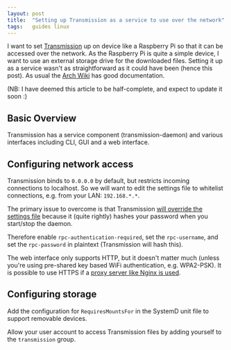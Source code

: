 ```yaml
---
layout: post
title:  "Setting up Transmission as a service to use over the network"
tags:   guides linux
---
```


I want to set [Transmission][transmission-website] up on device like a
Raspberry Pi so that it can be accessed over the network. As the Raspberry Pi
is quite a simple device, I want to use an external storage drive for the
downloaded files. Setting it up as a service wasn't as straightforward as it
could have been (hence this post). As usual the [Arch Wiki][arch-wiki] has good
documentation.

(NB: I have deemed this article to be half-complete, and expect to update it soon :)

## Basic Overview

Transmission has a service component (transmission-daemon) and various
interfaces including CLI, GUI and a web interface.

## Configuring network access

Transmission binds to `0.0.0.0` by default, but restricts incoming connections
to localhost. So we will want to edit the settings file to whitelist
connections, e.g. from your LAN: `192.168.*.*`.

The primary issue to overcome is that Transmission [will override the settings
file][transmission-password] because it (quite rightly) hashes your password
when you start/stop the daemon.

Therefore enable `rpc-authentication-required`, set the `rpc-username`, and set
the `rpc-password` in plaintext (Transmission will hash this).

The web interface only supports HTTP, but it doesn't matter much (unless you're
using pre-shared key based WiFi authentication, e.g. WPA2-PSK). It is possible
to use HTTPS if a [proxy server like Nginx is used][nginx-proxy].

## Configuring storage

Add the configuration for `RequiresMountsFor` in the SystemD unit file to
support removable devices.

Allow your user account to access Transmission files by adding yourself to the
`transmission` group.


[transmission-website]: https://transmissionbt.com/
[arch-wiki]: https://wiki.archlinux.org/index.php/Transmission
[transmission-password]: https://superuser.com/questions/113649/how-do-you-set-a-password-for-transmission-daemon-the-bittorrent-client-server
[nginx-proxy]: https://askubuntu.com/questions/199738/how-do-i-get-https-web-interface-in-transmission
